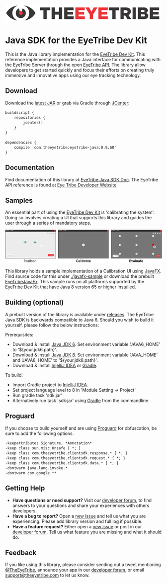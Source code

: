 ![The Eye Tribe](tet_logo.png)

Java SDK for the EyeTribe Dev Kit
====

This is the Java library implementation for the [EyeTribe Dev Kit](https://theeyetribe.com/products/). This reference implementation provides a Java interface for communicating with the EyeTribe Server through the open [EyeTribe API](http://dev.theeyetribe.com/api/). The library allow developers to get started quickly and focus their efforts on creating truly immersive and innovative apps using our eye tracking technology. 

Download
----
Download the [latest JAR](https://github.com/EyeTribe/tet-java-client/releases) or grab via Gradle through [JCenter](https://bintray.com/eyetribe/maven/eyetribe-java):

    buildscript {
	    repositories {
	    	jcenter()
	    }
    }

    dependencies {
    	compile 'com.theeyetribe:eyetribe-java:0.9.60'
    }


Documentation
----
Find documentation of this library at [EyeTribe Java SDK Doc](http://eyetribe.github.io/tet-java-client). The EyeTribe API reference is found at [Eye Tribe Developer Website](http://dev.theeyetribe.com/api/).


Samples
----
An essential part of using the [EyeTribe Dev Kit](https://theeyetribe.com/products/) is 'calibrating the system'. Doing so involves creating a UI that  supports this library and guides the user through a series of mandatory steps.

![Steps of the JavaFX calibration samples](jfx_sample.png)

This library holds a sample implementation of a Calibration UI using [JavaFX](docs.oracle.com/javase/8/javafx/get-started-tutorial/jfx-overview.htm). Find source code for this under [./javafx-sample](https://github.com/EyeTribe/tet-java-client/tree/master/javafx-sample) or download the prebuilt [EyeTribeJavaFx](https://github.com/EyeTribe/tet-java-client/releases). This sample runs on all platforms supported by the [EyeTribe Dev Kit](https://theeyetribe.com/products/) that have Java 8 version 65 or higher installed.


Building (optional)
----
A prebuilt version of the library is available under [releases](https://github.com/EyeTribe/tet-java-client/releases). The EyeTribe Java SDK is backwards compatible to Java 6. Should you wish to build it yourself, please follow the below instructions:

Prerequisites:

- Download & install [Java JDK 6](http://www.oracle.com/technetwork/java/javase/downloads). Set environment variable 'JAVA6_HOME' to '${your.jdk6.path}'.
- Download & install [Java JDK 8](http://www.oracle.com/technetwork/java/javase/downloads). Set environment variable 'JAVA\_HOME' and 'JAVA8\_HOME' to '${your.jdk8.path}'.
- Download & install [InjelliJ IDEA](https://www.jetbrains.com/idea/) or [Gradle](http://gradle.org/).

To build:

- Import Gradle project to [InjelliJ IDEA](https://www.jetbrains.com/idea/).
- Set project language level to 8 in 'Module Setting -> Project'
- Run gradle task 'sdk:jar'
- Alternatively run task 'sdk:jar' using [Gradle](http://gradle.org/) from the commandline.


Proguard
----
If you choose to build yourself and are using [Proguard](http://proguard.sourceforge.net/) for obfuscation, be sure to add the following options. 

    -keepattributes Signature, *Annotation*
    -keep class sun.misc.Unsafe { *; }
    -keep class com.theeyetribe.clientsdk.response.* { *; }
    -keep class com.theeyetribe.clientsdk.request.* { *; }
    -keep class com.theeyetribe.clientsdk.data.* { *; }
    -dontwarn java.lang.invoke.*
    -dontwarn com.google.**

Getting Help
----

- **Have questions or need support?** Visit our [developer forum](http://theeyetribe.com/forum/), to find answers to your questions and share your experiences with others developers.
- **Have a bug to report?** Open a [new issue](https://github.com/EyeTribe/tet-java-client/issues) and tell us what you are experiencing. Please add library version and full log if possible.
- **Have a feature request?** Either open a [new issue](https://github.com/EyeTribe/tet-java-client/issues) or post in our [developer forum](http://theeyetribe.com/forum/). Tell us what feature you are missing and what it should do. 

Feedback
----

If you like using this library, please consider sending out a tweet mentioning [@TheEyeTribe](twitter.com/theeyetribe), announce your app in our [developer forum](http://theeyetribe.com/forum/), or email [support@theeyetribe.com](mailto:support@theeyetribe.com) to let us know.